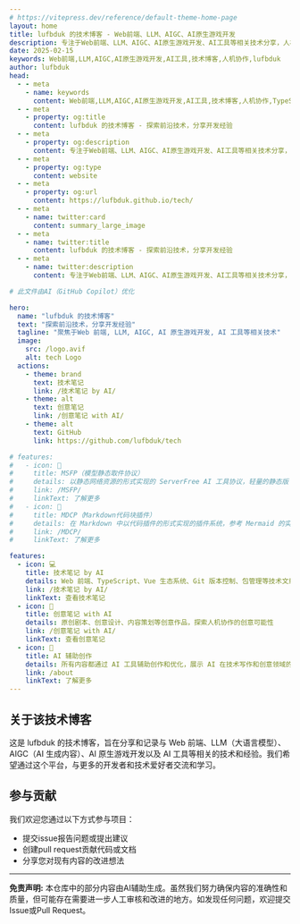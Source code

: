 ```yaml
---
# https://vitepress.dev/reference/default-theme-home-page
layout: home
title: lufbduk 的技术博客 - Web前端、LLM、AIGC、AI原生游戏开发
description: 专注于Web前端、LLM、AIGC、AI原生游戏开发、AI工具等相关技术分享，人机协作的技术博客平台
date: 2025-02-15
keywords: Web前端,LLM,AIGC,AI原生游戏开发,AI工具,技术博客,人机协作,lufbduk
author: lufbduk
head:
  - - meta
    - name: keywords
      content: Web前端,LLM,AIGC,AI原生游戏开发,AI工具,技术博客,人机协作,TypeScript,Vue.js,前端开发
  - - meta
    - property: og:title
      content: lufbduk 的技术博客 - 探索前沿技术，分享开发经验
  - - meta
    - property: og:description
      content: 专注于Web前端、LLM、AIGC、AI原生游戏开发、AI工具等相关技术分享，人机协作的技术博客平台
  - - meta
    - property: og:type
      content: website
  - - meta
    - property: og:url
      content: https://lufbduk.github.io/tech/
  - - meta
    - name: twitter:card
      content: summary_large_image
  - - meta
    - name: twitter:title
      content: lufbduk 的技术博客 - 探索前沿技术，分享开发经验
  - - meta
    - name: twitter:description
      content: 专注于Web前端、LLM、AIGC、AI原生游戏开发、AI工具等相关技术分享，人机协作的技术博客平台

# 此文件由AI（GitHub Copilot）优化

hero:
  name: "lufbduk 的技术博客"
  text: "探索前沿技术，分享开发经验"
  tagline: "聚焦于Web 前端, LLM, AIGC, AI 原生游戏开发, AI 工具等相关技术"
  image:
    src: /logo.avif
    alt: tech Logo
  actions:
    - theme: brand
      text: 技术笔记
      link: /技术笔记 by AI/
    - theme: alt
      text: 创意笔记
      link: /创意笔记 with AI/
    - theme: alt
      text: GitHub
      link: https://github.com/lufbduk/tech

# features:
#   - icon: 🚀
#     title: MSFP（模型静态取件协议）
#     details: 以静态网络资源的形式实现的 ServerFree AI 工具协议，轻量的静态版 MCP 替代品，无需服务器部署
#     link: /MSFP/
#     linkText: 了解更多
#   - icon: 🧩
#     title: MDCP（Markdown代码块插件）
#     details: 在 Markdown 中以代码插件的形式实现的插件系统，参考 Mermaid 的实现原理，是 MDX 的替代方案
#     link: /MDCP/
#     linkText: 了解更多

features:
  - icon: 💻
    title: 技术笔记 by AI
    details: Web 前端、TypeScript、Vue 生态系统、Git 版本控制、包管理等技术文章，AI 辅助整理优化
    link: /技术笔记 by AI/
    linkText: 查看技术笔记
  - icon: 🎨
    title: 创意笔记 with AI
    details: 原创剧本、创意设计、内容策划等创意作品，探索人机协作的创意可能性
    link: /创意笔记 with AI/
    linkText: 查看创意笔记
  - icon: 🤖
    title: AI 辅助创作
    details: 所有内容都通过 AI 工具辅助创作和优化，展示 AI 在技术写作和创意领域的应用
    link: /about
    linkText: 了解更多
---
```


## 关于该技术博客

这是 lufbduk 的技术博客，旨在分享和记录与 Web 前端、LLM（大语言模型）、AIGC（AI 生成内容）、AI 原生游戏开发以及 AI 工具等相关的技术和经验。我们希望通过这个平台，与更多的开发者和技术爱好者交流和学习。

## 参与贡献

我们欢迎您通过以下方式参与项目：

- 提交issue报告问题或提出建议
- 创建pull request贡献代码或文档
- 分享您对现有内容的改进想法

---

**免责声明:** 本仓库中的部分内容由AI辅助生成。虽然我们努力确保内容的准确性和质量，但可能存在需要进一步人工审核和改进的地方。如发现任何问题，欢迎提交Issue或Pull Request。
